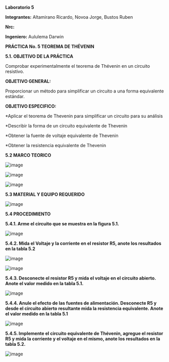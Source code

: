 **Laboratorio 5**

**Integrantes:** Altamirano Ricardo, Novoa Jorge, Bustos Ruben

**Nrc:** 

**Ingeniero:** Aululema Darwin

**PRÁCTICA No. 5 TEOREMA DE THÉVENIN**

**5.1. OBJETIVO DE LA PRÁCTICA**

Comprobar experimentalmente el teorema de Thévenin en un circuito resistivo.

**OBJETIVO GENERAL:**

Proporcionar un método para simplificar un circuito a una forma equivalente estándar.

**OBJETIVO ESPECIFICO:**

*Aplicar el teorema de Thevenin para simplificar un circuito para su análisis

*Describir la forma de un circuito equivalente de Thevenin

*Obtener la fuente de voltaje equivalente de Thevenin

*Obtener la resistencia equivalente de Thevenin

**5.2 MARCO TEORICO**

![image](https://user-images.githubusercontent.com/105680588/177696787-31084132-36cf-4005-859e-66fe38900505.png)

![image](https://user-images.githubusercontent.com/105680588/177696813-339ed762-0027-4c17-889f-fb5860db3139.png)

![image](https://user-images.githubusercontent.com/105680588/177696829-8c863b0d-73e8-4f76-b979-b78e37242cb2.png)

**5.3 MATERIAL Y EQUIPO REQUERIDO**

![image](https://user-images.githubusercontent.com/105680588/177693189-921ff16b-01e0-4d19-ad6f-5393e15af299.png)

**5.4 PROCEDIMIENTO**

**5.4.1. Arme el circuito que se muestra en la figura 5.1.**

![image](https://user-images.githubusercontent.com/105680588/177693347-c839b120-565c-4187-9f6c-d35cd6d40835.png)

**5.4.2. Mida el Voltaje y la corriente en el resistor R5, anote los resultados en la tabla 5.2**

![image](https://user-images.githubusercontent.com/105680588/177693636-e7c3028b-bc31-49f2-8582-f6974303298f.png)

![image](https://user-images.githubusercontent.com/105680588/177693790-160fab2c-b691-4e81-8f97-dbcf2a31aa79.png)

**5.4.3. Desconecte el resistor R5 y mida el voltaje en el circuito abierto. Anote el valor medido en la tabla 5.1.**

![image](https://user-images.githubusercontent.com/105680588/177694840-da8729d5-4641-462b-a60c-8a02fdc88fdb.png)

**5.4.4. Anule el efecto de las fuentes de alimentación. Desconecte R5 y desde el circuito abierto resultante mida la resistencia equivalente. Anote el valor medido en la tabla 5.1**

![image](https://user-images.githubusercontent.com/105680588/177695479-e283b2b6-0021-425e-bf45-6f4bfa684c41.png)

**5.4.5. Implemente el circuito equivalente de Thévenin, agregue el resistor R5 y mida la corriente y el voltaje en el mismo, anote los resultados en la tabla 5.2.**

![image](https://user-images.githubusercontent.com/105680588/177696517-8a57ad9a-dbac-4d6f-82bc-197084c49785.png)













